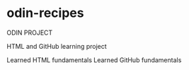 # odin-recipes

ODIN PROJECT

HTML and GitHub learning project

Learned HTML fundamentals
Learned GitHub fundamentals